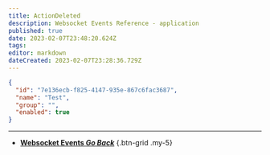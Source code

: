 ```yaml
---
title: ActionDeleted
description: Websocket Events Reference - application
published: true
date: 2023-02-07T23:48:20.624Z
tags: 
editor: markdown
dateCreated: 2023-02-07T23:28:36.729Z
---
```


```json
{
  "id": "7e136ecb-f825-4147-935e-867c6fac3687",
  "name": "Test",
  "group": "",
  "enabled": true
}
```

---

- [<i class="mdi mdi-chevron-left"></i>**Websocket Events *Go Back***](/Servers-Clients/WebSocket-Server/Events)
{.btn-grid .my-5}